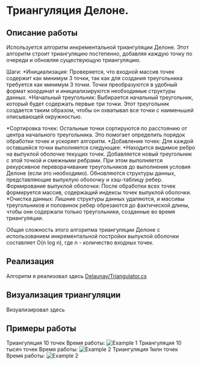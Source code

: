 #  Триангуляция Делоне.

## Описание работы
Используется алгоритм инкрементальной триангуляции Делоне. Этот алгоритм строит триангуляцию постепенно, добавляя каждую точку по очереди и обновляя существующую триангуляцию.

Шаги:
*Инициализация: Проверяется, что входной массив точек содержит как минимум 3 точки, так как для создания треугольника требуется как минимум 3 точки. Точки преобразуются в удобный формат координат и инициализируются необходимые структуры данных.
*Начальный треугольник: Выбирается начальный треугольник, который будет содержать первые три точки. Этот треугольник создается таким образом, чтобы он охватывал все точки с наименьшей описывающей окружностью.

*Сортировка точек: Остальные точки сортируются по расстоянию от центра начального треугольника. Это помогает определить порядок обработки точек и ускоряет алгоритм.
*Добавление точек: Для каждой оставшейся точки выполняется следующее:
*Находится видимое ребро на выпуклой оболочке текущих точек.
Добавляется новый треугольник с этой точкой и смежными ребрами. При этом выполняется рекурсивное переворачивание треугольников до выполнения условия Делоне (если это необходимо).
Обновляются структуры данных, представляющие выпуклую оболочку и хэш-таблицу ребер.
Формирование выпуклой оболочки: После обработки всех точек формируется массив, содержащий индексы точек выпуклой оболочки.
*Очистка данных: Лишние структуры данных удаляются, и массивы треугольников и половинок ребер обрезаются до фактической длины, чтобы они содержали только треугольники, созданные во время триангуляции.

Общая сложность этого алгоритма триангуляции Делоне с использованием инкрементальной постройки выпуклой оболочки составляет O(n log n), где n - количество входных точек.

## Реализация
Алгоритм я реализовал здесь
[Delaunay/Triangulator.cs](https://github.com/Focus1337/DelaunaySolver/blob/main/Delaunay/Triangulator.cs)

## Визуализация триангуляции
Визуализировал здесь

## Примеры работы
Триангуляция 10 точек 
Время работы:
![Example 1](Renders/Example.png "Title")
Триангуляция 10 тысяч точек
Время работы:
![Example 2](Renders/Million%20points.png "Title")
Триангуляция 1млн точек
Время работы:
![Example 2](Renders/Million%20points.png "Title")


